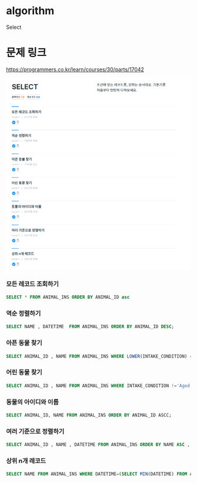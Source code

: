 ﻿# algorithm 
Select

# 문제 링크  
https://programmers.co.kr/learn/courses/30/parts/17042

![title](https://github.com/jungmin3834/algorithm/blob/master/image/17042.png)
  
###  모든 레코드 조회하기  

```sql
SELECT * FROM ANIMAL_INS ORDER BY ANIMAL_ID asc
```

###  역순 정렬하기

```sql
SELECT NAME , DATETIME  FROM ANIMAL_INS ORDER BY ANIMAL_ID DESC;
```

###  아픈 동물 찾기 

```sql
SELECT ANIMAL_ID , NAME FROM ANIMAL_INS WHERE LOWER(INTAKE_CONDITION) = 'sick' ORDER BY ANIMAL_ID ASC
```

###  어린 동물 찾기
 
```sql
SELECT ANIMAL_ID , NAME FROM ANIMAL_INS WHERE INTAKE_CONDITION !='Aged' ORDER BY ANIMAL_ID ASC;
```

###  동물의 아이디와 이름

```sql
SELECT ANIMAL_ID, NAME FROM ANIMAL_INS ORDER BY ANIMAL_ID ASCC;
```

###  여러 기준으로 정렬하기

```sql
SELECT ANIMAL_ID , NAME , DATETIME FROM ANIMAL_INS ORDER BY NAME ASC , DATETIME DESC
```

###  상위 n개 레코드

```sql
SELECT NAME FROM ANIMAL_INS WHERE DATETIME=(SELECT MIN(DATETIME) FROM ANIMAL_INS);
```